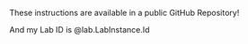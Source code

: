 These instructions are available in a public GitHub Repository!

And my Lab ID is @lab.LabInstance.Id
